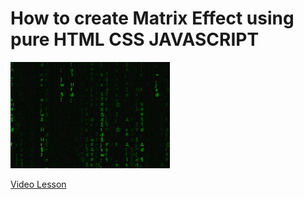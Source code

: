 # How to create Matrix Effect using pure HTML CSS JAVASCRIPT

<img src="../../img/matrix.png" alt="Matrix Effect JS Canavs Javascript Css" />

[Video Lesson](https://www.youtube.com/watch?v=JfLNCMp_z4o)